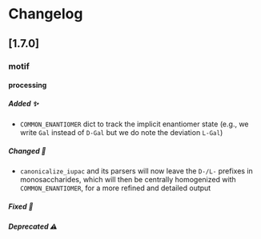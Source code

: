 # Changelog

## [1.7.0]

### motif
#### processing
##### Added ✨
- `COMMON_ENANTIOMER` dict to track the implicit enantiomer state (e.g., we write `Gal` instead of `D-Gal` but we do note the deviation `L-Gal`)

##### Changed 🔄
- `canonicalize_iupac` and its parsers will now leave the `D-/L-` prefixes in monosaccharides, which will then be centrally homogenized with `COMMON_ENANTIOMER`, for a more refined and detailed output

##### Fixed 🐛
##### Deprecated ⚠️